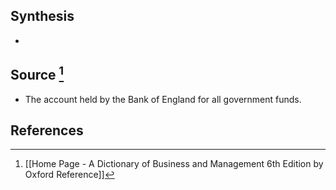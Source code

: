 ## Synthesis
- 
## Source [^1]
- The account held by the Bank of England for all government funds.
## References

[^1]: [[Home Page - A Dictionary of Business and Management 6th Edition by Oxford Reference]]